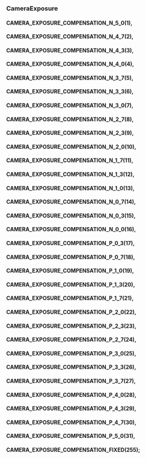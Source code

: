 ### CameraExposure

#### CAMERA_EXPOSURE_COMPENSATION_N_5_0(1),
#### CAMERA_EXPOSURE_COMPENSATION_N_4_7(2),
#### CAMERA_EXPOSURE_COMPENSATION_N_4_3(3),
#### CAMERA_EXPOSURE_COMPENSATION_N_4_0(4),
#### CAMERA_EXPOSURE_COMPENSATION_N_3_7(5),
#### CAMERA_EXPOSURE_COMPENSATION_N_3_3(6),
#### CAMERA_EXPOSURE_COMPENSATION_N_3_0(7),
#### CAMERA_EXPOSURE_COMPENSATION_N_2_7(8),
#### CAMERA_EXPOSURE_COMPENSATION_N_2_3(9),
#### CAMERA_EXPOSURE_COMPENSATION_N_2_0(10),
#### CAMERA_EXPOSURE_COMPENSATION_N_1_7(11),
#### CAMERA_EXPOSURE_COMPENSATION_N_1_3(12),
#### CAMERA_EXPOSURE_COMPENSATION_N_1_0(13),
#### CAMERA_EXPOSURE_COMPENSATION_N_0_7(14),
#### CAMERA_EXPOSURE_COMPENSATION_N_0_3(15),
#### CAMERA_EXPOSURE_COMPENSATION_N_0_0(16),
#### CAMERA_EXPOSURE_COMPENSATION_P_0_3(17),
#### CAMERA_EXPOSURE_COMPENSATION_P_0_7(18),
#### CAMERA_EXPOSURE_COMPENSATION_P_1_0(19),
#### CAMERA_EXPOSURE_COMPENSATION_P_1_3(20),
#### CAMERA_EXPOSURE_COMPENSATION_P_1_7(21),
#### CAMERA_EXPOSURE_COMPENSATION_P_2_0(22),
#### CAMERA_EXPOSURE_COMPENSATION_P_2_3(23),
#### CAMERA_EXPOSURE_COMPENSATION_P_2_7(24),
#### CAMERA_EXPOSURE_COMPENSATION_P_3_0(25),
#### CAMERA_EXPOSURE_COMPENSATION_P_3_3(26),
#### CAMERA_EXPOSURE_COMPENSATION_P_3_7(27),
#### CAMERA_EXPOSURE_COMPENSATION_P_4_0(28),
#### CAMERA_EXPOSURE_COMPENSATION_P_4_3(29),
#### CAMERA_EXPOSURE_COMPENSATION_P_4_7(30),
#### CAMERA_EXPOSURE_COMPENSATION_P_5_0(31),
#### CAMERA_EXPOSURE_COMPENSATION_FIXED(255);